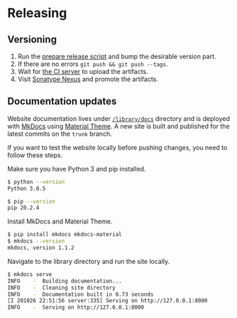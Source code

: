 # Releasing

## Versioning

1. Run the [prepare release script](https://github.com/MiSikora/laboratory/blob/trunk/library/prepare-release.sh) and bump the desirable version part.
2. If there are no errors `git push && git push --tags`.
3. Wait for [the CI server](https://github.com/MiSikora/laboratory/actions) to upload the artifacts.
4. Visit [Sonatype Nexus](https://oss.sonatype.org) and promote the artifacts.

## Documentation updates

Website documentation lives under [`/library/docs`](https://github.com/MiSikora/laboratory/tree/trunk/library/docs) directory and is deployed with [MkDocs](https://www.mkdocs.org/) using [Material Theme](https://squidfunk.github.io/mkdocs-material/). A new site is built and published for the latest commits on the `trunk` branch.

If you want to test the website locally before pushing changes, you need to follow these steps.

Make sure you have Python 3 and pip installed.

```sh
$ python --version
Python 3.8.5

$ pip --version
pip 20.2.4
```

Install MkDocs and Material Theme.

```sh
$ pip install mkdocs mkdocs-material
$ mkdocs --version
mkdocs, version 1.1.2
```

Navigate to the library directory and run the site locally.

```sh
$ mkdocs serve
INFO    -  Building documentation...
INFO    -  Cleaning site directory
INFO    -  Documentation built in 0.73 seconds
[I 201026 22:51:56 server:335] Serving on http://127.0.0.1:8000
INFO    -  Serving on http://127.0.0.1:8000
```
